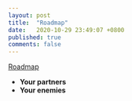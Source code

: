 ```yaml
---
layout: post
title:  "Roadmap"
date:   2020-10-29 23:49:07 +0800
published: true
comments: false
---
```


<ins>Roadmap</ins>
* **Your partners**
* **Your enemies**